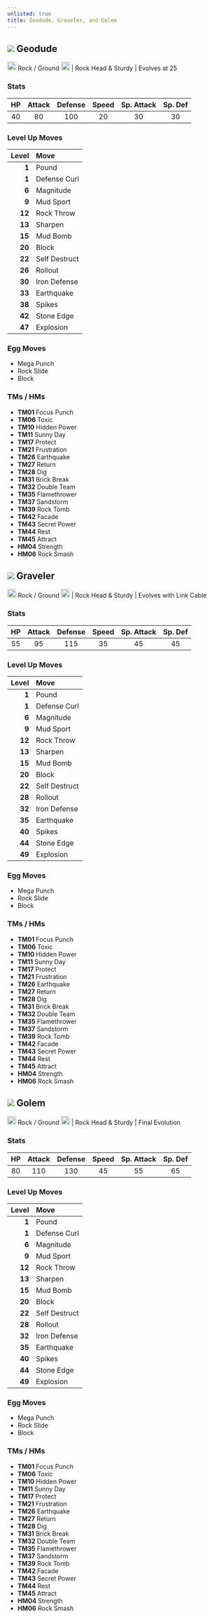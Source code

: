 ```yaml
---
unlisted: true
title: Geodude, Graveler, and Golem
---
```

## ![](https://serebii.net/emerald/pokemon/074.png) Geodude
<img src="https://archives.bulbagarden.net/media/upload/thumb/1/11/Rock_icon_SwSh.png/64px-Rock_icon_SwSh.png" width="20px" height="20px"> Rock / Ground <img src="https://archives.bulbagarden.net/media/upload/thumb/2/27/Ground_icon_SwSh.png/64px-Ground_icon_SwSh.png" width="20px" height="20px"> | Rock Head & Sturdy | Evolves at 25

### Stats

| HP | Attack | Defense | Speed | Sp. Attack | Sp. Def |
|:---:|:---:|:---:|:---:|:---:|:---:|
| 40 | 80 | 100 | 20 | 30 | 30 |

### Level Up Moves

| Level | Move |
|---:|:---|
| **1** | Pound |
| **1** | Defense Curl |
| **6** | Magnitude |
| **9** | Mud Sport |
| **12** | Rock Throw |
| **13** | Sharpen |
| **15** | Mud Bomb |
| **20** | Block |
| **22** | Self Destruct |
| **26** | Rollout |
| **30** | Iron Defense |
| **33** | Earthquake |
| **38** | Spikes |
| **42** | Stone Edge |
| **47** | Explosion |

### Egg Moves
 - Mega Punch
 - Rock Slide
 - Block

### TMs / HMs
 - **TM01** Focus Punch
 - **TM06** Toxic
 - **TM10** Hidden Power
 - **TM11** Sunny Day
 - **TM17** Protect
 - **TM21** Frustration
 - **TM26** Earthquake
 - **TM27** Return
 - **TM28** Dig
 - **TM31** Brick Break
 - **TM32** Double Team
 - **TM35** Flamethrower
 - **TM37** Sandstorm
 - **TM39** Rock Tomb
 - **TM42** Facade
 - **TM43** Secret Power
 - **TM44** Rest
 - **TM45** Attract
 - **HM04** Strength
 - **HM06** Rock Smash

## ![](https://serebii.net/emerald/pokemon/075.png) Graveler
<img src="https://archives.bulbagarden.net/media/upload/thumb/1/11/Rock_icon_SwSh.png/64px-Rock_icon_SwSh.png" width="20px" height="20px"> Rock / Ground <img src="https://archives.bulbagarden.net/media/upload/thumb/2/27/Ground_icon_SwSh.png/64px-Ground_icon_SwSh.png" width="20px" height="20px"> | Rock Head & Sturdy | Evolves with Link Cable

### Stats

| HP | Attack | Defense | Speed | Sp. Attack | Sp. Def |
|:---:|:---:|:---:|:---:|:---:|:---:|
| 55 | 95 | 115 | 35 | 45 | 45 |

### Level Up Moves

| Level | Move |
|---:|:---|
| **1** | Pound |
| **1** | Defense Curl |
| **6** | Magnitude |
| **9** | Mud Sport |
| **12** | Rock Throw |
| **13** | Sharpen |
| **15** | Mud Bomb |
| **20** | Block |
| **22** | Self Destruct |
| **28** | Rollout |
| **32** | Iron Defense |
| **35** | Earthquake |
| **40** | Spikes |
| **44** | Stone Edge |
| **49** | Explosion |

### Egg Moves
 - Mega Punch
 - Rock Slide
 - Block

### TMs / HMs
 - **TM01** Focus Punch
 - **TM06** Toxic
 - **TM10** Hidden Power
 - **TM11** Sunny Day
 - **TM17** Protect
 - **TM21** Frustration
 - **TM26** Earthquake
 - **TM27** Return
 - **TM28** Dig
 - **TM31** Brick Break
 - **TM32** Double Team
 - **TM35** Flamethrower
 - **TM37** Sandstorm
 - **TM39** Rock Tomb
 - **TM42** Facade
 - **TM43** Secret Power
 - **TM44** Rest
 - **TM45** Attract
 - **HM04** Strength
 - **HM06** Rock Smash

## ![](https://serebii.net/emerald/pokemon/076.png) Golem
<img src="https://archives.bulbagarden.net/media/upload/thumb/1/11/Rock_icon_SwSh.png/64px-Rock_icon_SwSh.png" width="20px" height="20px"> Rock / Ground <img src="https://archives.bulbagarden.net/media/upload/thumb/2/27/Ground_icon_SwSh.png/64px-Ground_icon_SwSh.png" width="20px" height="20px"> | Rock Head & Sturdy | Final Evolution

### Stats

| HP | Attack | Defense | Speed | Sp. Attack | Sp. Def |
|:---:|:---:|:---:|:---:|:---:|:---:|
| 80 | 110 | 130 | 45 | 55 | 65 |

### Level Up Moves

| Level | Move |
|---:|:---|
| **1** | Pound |
| **1** | Defense Curl |
| **6** | Magnitude |
| **9** | Mud Sport |
| **12** | Rock Throw |
| **13** | Sharpen |
| **15** | Mud Bomb |
| **20** | Block |
| **22** | Self Destruct |
| **28** | Rollout |
| **32** | Iron Defense |
| **35** | Earthquake |
| **40** | Spikes |
| **44** | Stone Edge |
| **49** | Explosion |

### Egg Moves
 - Mega Punch
 - Rock Slide
 - Block

### TMs / HMs
 - **TM01** Focus Punch
 - **TM06** Toxic
 - **TM10** Hidden Power
 - **TM11** Sunny Day
 - **TM17** Protect
 - **TM21** Frustration
 - **TM26** Earthquake
 - **TM27** Return
 - **TM28** Dig
 - **TM31** Brick Break
 - **TM32** Double Team
 - **TM35** Flamethrower
 - **TM37** Sandstorm
 - **TM39** Rock Tomb
 - **TM42** Facade
 - **TM43** Secret Power
 - **TM44** Rest
 - **TM45** Attract
 - **HM04** Strength
 - **HM06** Rock Smash